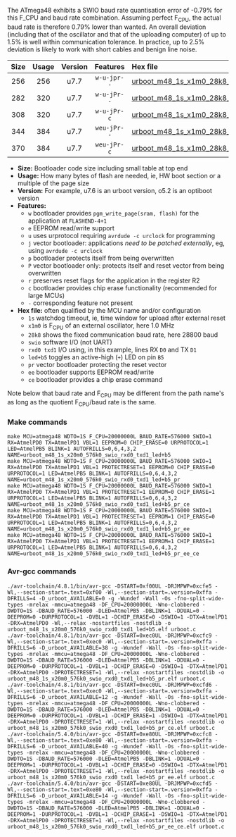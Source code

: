 The ATmega48 exhibits a SWIO baud rate quantisation error of -0.79% for this F_CPU and baud rate combination. Assuming perfect F<sub>CPU</sub>, the actual baud rate is therefore 0.79% lower than wanted. An overall deviation (including that of the oscillator and that of the uploading computer) of up to 1.5% is well within communication tolerance. In practice, up to 2.5% deviation is likely to work with short cables and benign line noise.

|Size|Usage|Version|Features|Hex file|
|:-:|:-:|:-:|:-:|:--|
|256|256|u7.7|`w-u-jpr--`|[urboot_m48_1s_x1m0_28k8_swio_rxd0_txd1_led+b5.hex](https://raw.githubusercontent.com/stefanrueger/urboot.hex/main/mcus/atmega48/watchdog_1_s/external_oscillator_x/%2B1m000000_hz/%2B%2B28k8_baud/uart0_rxd0_txd1/led%2Bb5/urboot_m48_1s_x1m0_28k8_swio_rxd0_txd1_led%2Bb5.hex)|
|282|320|u7.7|`w-u-jPr--`|[urboot_m48_1s_x1m0_28k8_swio_rxd0_txd1_led+b5_pr.hex](https://raw.githubusercontent.com/stefanrueger/urboot.hex/main/mcus/atmega48/watchdog_1_s/external_oscillator_x/%2B1m000000_hz/%2B%2B28k8_baud/uart0_rxd0_txd1/led%2Bb5/urboot_m48_1s_x1m0_28k8_swio_rxd0_txd1_led%2Bb5_pr.hex)|
|308|320|u7.7|`w-u-jPr-c`|[urboot_m48_1s_x1m0_28k8_swio_rxd0_txd1_led+b5_pr_ce.hex](https://raw.githubusercontent.com/stefanrueger/urboot.hex/main/mcus/atmega48/watchdog_1_s/external_oscillator_x/%2B1m000000_hz/%2B%2B28k8_baud/uart0_rxd0_txd1/led%2Bb5/urboot_m48_1s_x1m0_28k8_swio_rxd0_txd1_led%2Bb5_pr_ce.hex)|
|344|384|u7.7|`weu-jPr--`|[urboot_m48_1s_x1m0_28k8_swio_rxd0_txd1_led+b5_pr_ee.hex](https://raw.githubusercontent.com/stefanrueger/urboot.hex/main/mcus/atmega48/watchdog_1_s/external_oscillator_x/%2B1m000000_hz/%2B%2B28k8_baud/uart0_rxd0_txd1/led%2Bb5/urboot_m48_1s_x1m0_28k8_swio_rxd0_txd1_led%2Bb5_pr_ee.hex)|
|370|384|u7.7|`weu-jPr-c`|[urboot_m48_1s_x1m0_28k8_swio_rxd0_txd1_led+b5_pr_ee_ce.hex](https://raw.githubusercontent.com/stefanrueger/urboot.hex/main/mcus/atmega48/watchdog_1_s/external_oscillator_x/%2B1m000000_hz/%2B%2B28k8_baud/uart0_rxd0_txd1/led%2Bb5/urboot_m48_1s_x1m0_28k8_swio_rxd0_txd1_led%2Bb5_pr_ee_ce.hex)|

- **Size:** Bootloader code size including small table at top end
- **Usage:** How many bytes of flash are needed, ie, HW boot section or a multiple of the page size
- **Version:** For example, u7.6 is an urboot version, o5.2 is an optiboot version
- **Features:**
  + `w` bootloader provides `pgm_write_page(sram, flash)` for the application at `FLASHEND-4+1`
  + `e` EEPROM read/write support
  + `u` uses urprotocol requiring `avrdude -c urclock` for programming
  + `j` vector bootloader: applications *need to be patched externally*, eg, using `avrdude -c urclock`
  + `p` bootloader protects itself from being overwritten
  + `P` vector bootloader only: protects itself and reset vector from being overwritten
  + `r` preserves reset flags for the application in the register R2
  + `c` bootloader provides chip erase functionality (recommended for large MCUs)
  + `-` corresponding feature not present
- **Hex file:** often qualified by the MCU name and/or configuration
  + `1s` watchdog timeout, ie, time window for upload after external reset
  + `x1m0` is F<sub>CPU</sub> of an external oscillator, here 1.0 MHz
  + `28k8` shows the fixed communication baud rate, here 28800 baud
  + `swio` software I/O (not UART)
  + `rxd0 txd1` I/O using, in this example, lines RX `D0` and TX `D1`
  + `led+b5` toggles an active-high (`+`) LED on pin `B5`
  + `pr` vector bootloader protecting the reset vector
  + `ee` bootloader supports EEPROM read/write
  + `ce` bootloader provides a chip erase command


Note below that baud rate and F<sub>CPU</sub> may be different from the path name's as long as the quotient F<sub>CPU</sub>/baud rate is the same.

### Make commands
```
make MCU=atmega48 WDTO=1S F_CPU=20000000L BAUD_RATE=576000 SWIO=1 RX=AtmelPD0 TX=AtmelPD1 VBL=1 EEPROM=0 CHIP_ERASE=0 URPROTOCOL=1 LED=AtmelPB5 BLINK=1 AUTOFRILLS=0,6,4,3,2 NAME=urboot_m48_1s_x20m0_576k0_swio_rxd0_txd1_led+b5
make MCU=atmega48 WDTO=1S F_CPU=20000000L BAUD_RATE=576000 SWIO=1 RX=AtmelPD0 TX=AtmelPD1 VBL=1 PROTECTRESET=1 EEPROM=0 CHIP_ERASE=0 URPROTOCOL=1 LED=AtmelPB5 BLINK=1 AUTOFRILLS=0,6,4,3,2 NAME=urboot_m48_1s_x20m0_576k0_swio_rxd0_txd1_led+b5_pr
make MCU=atmega48 WDTO=1S F_CPU=20000000L BAUD_RATE=576000 SWIO=1 RX=AtmelPD0 TX=AtmelPD1 VBL=1 PROTECTRESET=1 EEPROM=0 CHIP_ERASE=1 URPROTOCOL=1 LED=AtmelPB5 BLINK=1 AUTOFRILLS=0,6,4,3,2 NAME=urboot_m48_1s_x20m0_576k0_swio_rxd0_txd1_led+b5_pr_ce
make MCU=atmega48 WDTO=1S F_CPU=20000000L BAUD_RATE=576000 SWIO=1 RX=AtmelPD0 TX=AtmelPD1 VBL=1 PROTECTRESET=1 EEPROM=1 CHIP_ERASE=0 URPROTOCOL=1 LED=AtmelPB5 BLINK=1 AUTOFRILLS=0,6,4,3,2 NAME=urboot_m48_1s_x20m0_576k0_swio_rxd0_txd1_led+b5_pr_ee
make MCU=atmega48 WDTO=1S F_CPU=20000000L BAUD_RATE=576000 SWIO=1 RX=AtmelPD0 TX=AtmelPD1 VBL=1 PROTECTRESET=1 EEPROM=1 CHIP_ERASE=1 URPROTOCOL=1 LED=AtmelPB5 BLINK=1 AUTOFRILLS=0,6,4,3,2 NAME=urboot_m48_1s_x20m0_576k0_swio_rxd0_txd1_led+b5_pr_ee_ce
```

### Avr-gcc commands
```
./avr-toolchain/4.8.1/bin/avr-gcc -DSTART=0xf00UL -DRJMPWP=0xcfe5 -Wl,--section-start=.text=0xf00 -Wl,--section-start=.version=0xffa -DFRILLS=4 -D_urboot_AVAILABLE=0 -g -Wundef -Wall -Os -fno-split-wide-types -mrelax -mmcu=atmega48 -DF_CPU=20000000L -Wno-clobbered -DWDTO=1S -DBAUD_RATE=576000 -DLED=AtmelPB5 -DBLINK=1 -DDUAL=0 -DEEPROM=0 -DURPROTOCOL=1 -DVBL=1 -DCHIP_ERASE=0 -DSWIO=1 -DTX=AtmelPD1 -DRX=AtmelPD0 -Wl,--relax -nostartfiles -nostdlib -o urboot_m48_1s_x20m0_576k0_swio_rxd0_txd1_led+b5.elf urboot.c
./avr-toolchain/4.8.1/bin/avr-gcc -DSTART=0xec0UL -DRJMPWP=0xcfc9 -Wl,--section-start=.text=0xec0 -Wl,--section-start=.version=0xffa -DFRILLS=6 -D_urboot_AVAILABLE=38 -g -Wundef -Wall -Os -fno-split-wide-types -mrelax -mmcu=atmega48 -DF_CPU=20000000L -Wno-clobbered -DWDTO=1S -DBAUD_RATE=576000 -DLED=AtmelPB5 -DBLINK=1 -DDUAL=0 -DEEPROM=0 -DURPROTOCOL=1 -DVBL=1 -DCHIP_ERASE=0 -DSWIO=1 -DTX=AtmelPD1 -DRX=AtmelPD0 -DPROTECTRESET=1 -Wl,--relax -nostartfiles -nostdlib -o urboot_m48_1s_x20m0_576k0_swio_rxd0_txd1_led+b5_pr.elf urboot.c
./avr-toolchain/4.8.1/bin/avr-gcc -DSTART=0xec0UL -DRJMPWP=0xcfd6 -Wl,--section-start=.text=0xec0 -Wl,--section-start=.version=0xffa -DFRILLS=6 -D_urboot_AVAILABLE=12 -g -Wundef -Wall -Os -fno-split-wide-types -mrelax -mmcu=atmega48 -DF_CPU=20000000L -Wno-clobbered -DWDTO=1S -DBAUD_RATE=576000 -DLED=AtmelPB5 -DBLINK=1 -DDUAL=0 -DEEPROM=0 -DURPROTOCOL=1 -DVBL=1 -DCHIP_ERASE=1 -DSWIO=1 -DTX=AtmelPD1 -DRX=AtmelPD0 -DPROTECTRESET=1 -Wl,--relax -nostartfiles -nostdlib -o urboot_m48_1s_x20m0_576k0_swio_rxd0_txd1_led+b5_pr_ce.elf urboot.c
./avr-toolchain/5.4.0/bin/avr-gcc -DSTART=0xe80UL -DRJMPWP=0xcfc8 -Wl,--section-start=.text=0xe80 -Wl,--section-start=.version=0xffa -DFRILLS=6 -D_urboot_AVAILABLE=40 -g -Wundef -Wall -Os -fno-split-wide-types -mrelax -mmcu=atmega48 -DF_CPU=20000000L -Wno-clobbered -DWDTO=1S -DBAUD_RATE=576000 -DLED=AtmelPB5 -DBLINK=1 -DDUAL=0 -DEEPROM=1 -DURPROTOCOL=1 -DVBL=1 -DCHIP_ERASE=0 -DSWIO=1 -DTX=AtmelPD1 -DRX=AtmelPD0 -DPROTECTRESET=1 -Wl,--relax -nostartfiles -nostdlib -o urboot_m48_1s_x20m0_576k0_swio_rxd0_txd1_led+b5_pr_ee.elf urboot.c
./avr-toolchain/5.4.0/bin/avr-gcc -DSTART=0xe80UL -DRJMPWP=0xcfd5 -Wl,--section-start=.text=0xe80 -Wl,--section-start=.version=0xffa -DFRILLS=6 -D_urboot_AVAILABLE=14 -g -Wundef -Wall -Os -fno-split-wide-types -mrelax -mmcu=atmega48 -DF_CPU=20000000L -Wno-clobbered -DWDTO=1S -DBAUD_RATE=576000 -DLED=AtmelPB5 -DBLINK=1 -DDUAL=0 -DEEPROM=1 -DURPROTOCOL=1 -DVBL=1 -DCHIP_ERASE=1 -DSWIO=1 -DTX=AtmelPD1 -DRX=AtmelPD0 -DPROTECTRESET=1 -Wl,--relax -nostartfiles -nostdlib -o urboot_m48_1s_x20m0_576k0_swio_rxd0_txd1_led+b5_pr_ee_ce.elf urboot.c
```

